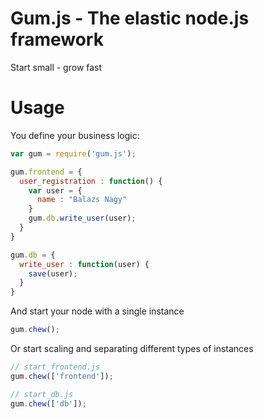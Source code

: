 # Gum.js - The elastic node.js framework

Start small - grow fast

# Usage

You define your business logic:

```js
var gum = require('gum.js');

gum.frontend = {
  user_registration : function() {
    var user = {
      name : "Balazs Nagy"
    }
    gum.db.write_user(user);
  }
}

gum.db = {
  write_user : function(user) {
    save(user);
  }
}
```

And start your node with a single instance

```js
gum.chew();
```

Or start scaling and separating different types of instances

```js
// start_frontend.js
gum.chew(['frontend']);

// start_db.js
gum.chew(['db']);
```